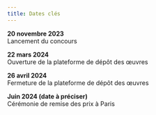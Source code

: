 ```yaml
---
title: Dates clés
---
```

**20 novembre 2023**\
Lancement du concours  


**22 mars 2024**\
Ouverture de la plateforme de dépôt des œuvres


**26 avril 2024**\
Fermeture de la plateforme de dépôt des œuvres


**Juin 2024 (date à préciser)**\
Cérémonie de remise des prix à Paris